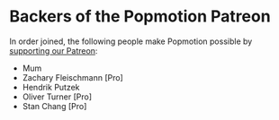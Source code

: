# Backers of the Popmotion Patreon

In order joined, the following people make Popmotion possible by [supporting our Patreon](https://patreon.com/popmotion):

- Mum
- Zachary Fleischmann [Pro]
- Hendrik Putzek
- Oliver Turner [Pro]
- Stan Chang [Pro]